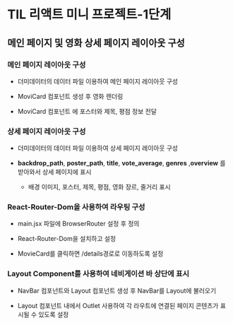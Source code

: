 # TIL 리액트 미니 프로젝트-1단계
## 메인 페이지 및 영화 상세 페이지 레이아웃 구성
### 메인 페이지 레이아웃 구성
* 더미데이터의 데이터 파일 이용하여 메인 페이지 레이아웃 구성

* MoviCard 컴포넌트 생성 후 영화 렌더링

* MoviCard 컴포넌트 에 포스터와 제목, 평점 정보 전달

### 상세 페이지 레이아웃 구성
* 더미데이터의 데이터 파일 이용하여 상세 페이지 레이아웃 구성

* **backdrop_path**, **poster_path**, **title**, **vote_average**, **genres**
,**overview** 를 받아와서 상세 페이지에 표시
    * 배경 이미지, 포스터, 제목, 평점, 영화 장르, 줄거리 표시

### React-Router-Dom을 사용하여 라우팅 구성
* main.jsx 파일에 BrowserRouter 설정 후 정의

* React-Router-Dom을 설치하고 설정

* MovieCard를 클릭하면 /details경로로 이동하도록 설정

### Layout Component를 사용하여 네비게이션 바 상단에 표시
* NavBar 컴포넌트와 Layout 컴포넌트 생성 후 NavBar를 Layout에 불러오기

* Layout 컴포넌트 내에서 Outlet 사용하여 각 라우트에 연결된 페이지 콘텐츠가 표시될 수 있도록 설정